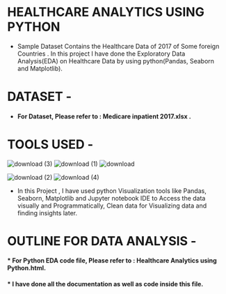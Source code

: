 # HEALTHCARE ANALYTICS USING PYTHON 
* Sample Dataset Contains the Healthcare Data of 2017 of Some foreign Countries . In this project I have done the Exploratory Data Analysis(EDA) on Healthcare Data by using python(Pandas, Seaborn and Matplotlib).

# DATASET -
* #### For Dataset, Please refer to : Medicare inpatient 2017.xlsx .

# TOOLS USED -
 
  ![download (3)](https://user-images.githubusercontent.com/111995863/190873058-7b0d8458-65fe-48ad-8140-335ce1790525.png)
   ![download (1)](https://user-images.githubusercontent.com/111995863/190873103-c0f39869-897e-427e-a344-bd9248cde2d5.png)
  ![download](https://user-images.githubusercontent.com/111995863/190873144-f03e3efb-9db2-4880-a4ec-02a32598d7bf.png)


   ![download (2)](https://user-images.githubusercontent.com/111995863/190873203-5d6acca6-96c1-4857-a2e5-82c78dbb9013.png)
             ![download (4)](https://user-images.githubusercontent.com/111995863/190873273-eb0c8911-09f4-42d0-9882-31cdaaf37feb.png)
             
  * In this Project , I have used python Visualization tools like Pandas, Seaborn, Matplotlib and Jupyter notebook IDE to Access the data visually and Programmatically, Clean data for Visualizing data and finding insights later.



# OUTLINE FOR DATA ANALYSIS -
#### * For Python EDA code file, Please refer to : Healthcare Analytics using Python.html.
#### * I have done all the documentation as well as code inside this file.
